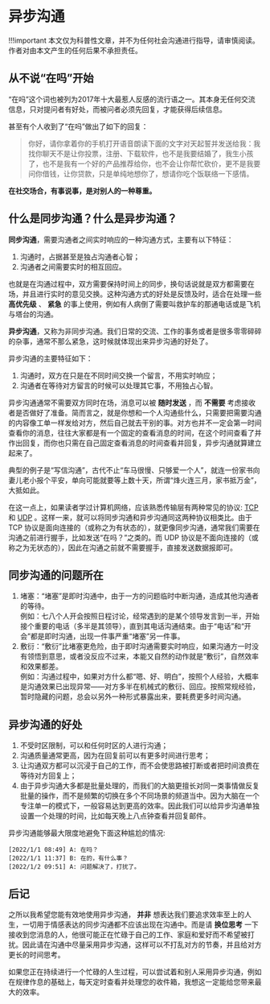 # 异步沟通

!!!important
    本文仅为科普性文章，并不为任何社会沟通进行指导，请审慎阅读。作者对由本文产生的任何后果不承担责任。

## 从不说“在吗”开始

“在吗”这个词也被列为2017年十大最惹人反感的流行语之一。其本身无任何交流信息，只对提问者有好处，而被问者必须先回复，才能获得后续信息。

甚至有个人收到了“在吗”做出了如下的回复：

> 你好，请你拿着你的手机打开语音朗读下面的文字对天起誓并发送给我：我找你聊天不是让你投票，注册、下载软件，也不是我要结婚了，我生小孩了，也不是我有一个好的产品推荐给你，也不会让你帮忙砍价，更不是我要问你借钱，让你贷款，只是单纯地想你了，想请你吃个饭联络一下感情。

**在社交场合，有事说事，是对别人的一种尊重。**

## 什么是同步沟通？什么是异步沟通？

**同步沟通**，需要沟通者之间实时响应的一种沟通方式，主要有以下特征：

1. 沟通时，占据甚至是独占沟通者心智；
2. 沟通者之间需要实时的相互回应。

也就是在沟通过程中，双方需要保持时间上的同步，换句话说就是双方都需要在场，并且进行实时的意见交换。这种沟通方式的好处是反馈及时，适合在处理一些 **高优先级** 、 **紧急** 的事上使用，例如有人病倒了需要叫救护车的那通电话或是飞机与塔台的沟通。

**异步沟通**，又称为非同步沟通。我们日常的交流、工作的事务或者是很多零零碎碎的杂事，通常不那么紧急，这时候就体现出来异步沟通的好处了。

异步沟通的主要特征如下：

1. 沟通时，双方在只是在不同时间交换一个留言，不用实时响应；
2. 沟通者在等待对方留言的时候可以处理其它事，不用独占心智。

异步沟通通常不需要双方同时在场，消息可以被 **随时发送** ，而 **不需要** 考虑接收者是否做好了准备。简而言之，就是你想和一个人沟通些什么，只需要把需要沟通的内容像工单一样发给对方，然后自己就去干别的事。对方也并不一定会第一时间查看你的消息，往往大家都是有一个固定的查看消息的时间，在这个时间查看了并作出回复，而你也只需在自己固定查看消息的时间查看并回复，异步沟通就算建立起来了。

典型的例子是“写信沟通”，古代不止“车马很慢、只够爱一个人”，就连一份家书向妻儿老小报个平安，单向可能就要等上数十天，所谓“烽火连三月，家书抵万金”，大抵如此。

在这一点上，如果读者学过计算机网络，应该熟悉传输层有两种常见的协议: [TCP](https://en.wikipedia.org/wiki/Transmission_Control_Protocol) 和 [UDP](https://en.wikipedia.org/wiki/User_Datagram_Protocol) 。这样一来，就可以将同步沟通和异步沟通同这两种协议相类比。由于 TCP 协议是面向连接的（或称之为有状态的），就更像同步沟通，通常我们需要在沟通之前进行握手，比如发送“在吗？”之类的。而 UDP 协议是不面向连接的（或称之为无状态的），因此在沟通之前就不需要握手，直接发送数据报即可。

## 同步沟通的问题所在

1. 堵塞：“堵塞”是即时沟通中，由于一方的问题临时中断沟通，造成其他沟通者的等待。  
例如：七八个人开会按照日程讨论，经常遇到的是某个领导发言到一半，开始接个重要的电话（多半是其领导），直到其电话沟通结束。由于“电话”和“开会”都是即时沟通，出现一件事严重“堵塞”另一件事。
2. 敷衍：“敷衍”比堵塞更危险，由于即时沟通需要实时响应，如果沟通方一时没有领悟到意思，或者没反应不过来，本能又自然的动作就是“敷衍”，自然效率和效果都差。  
例如：沟通过程中，如果对方什么都“嗯、好、明白”，按照个人经验，大概率是沟通效果已出现异常——对方多半在机械式的敷衍、回应。按照常规经验，暂时隐藏的问题，总会以另外一种形式暴露出来，要耗费更多时间沟通。

## 异步沟通的好处

1. 不受时区限制，可以和任何时区的人进行沟通；
2. 沟通质量通常更高，因为在回复前可以有更多时间进行思考；
3. 让沟通双方都可以沉浸于自己的工作，而不会使思路被打断或者把时间浪费在等待对方回复上；
4. 由于异步沟通大多都是批量处理的，而我们的大脑更擅长对同一类事情做反复批量的操作，而不是频繁的切换在多个不同场景的频道当中。因为大脑在一个专注单一的模式下，一般容易达到更高的效率。因此我们可以给异步沟通单独设置一个处理的时间，比如每天晚上八点钟查看并回复邮件。

异步沟通能够最大限度地避免下面这种尴尬的情况:
```
[2022/1/1 08:49] A: 在吗？
[2022/1/1 11:37] B: 在的，有什么事？
[2022/1/2 09:51] A: 问题解决了，打扰了。
```

## 后记

之所以我希望您能有效地使用异步沟通， **并非** 想表达我们要追求效率至上的人生，一切用于情感表达的同步沟通都不应该出现在沟通中。而是请 **换位思考** 一下接收到您消息的人，他很可能正在忙碌于自己的工作、家庭和爱好而不希望被打扰。因此请在沟通中尽量采用异步沟通，这样可以不打乱对方的节奏，并且给对方更长的时间思考。

如果您正在持续进行一个忙碌的人生过程，可以尝试着和别人采用异步沟通，例如在规律作息的基础上，每天定时查看并处理您的收件箱，我想这一定能给您带来最大的效率。
